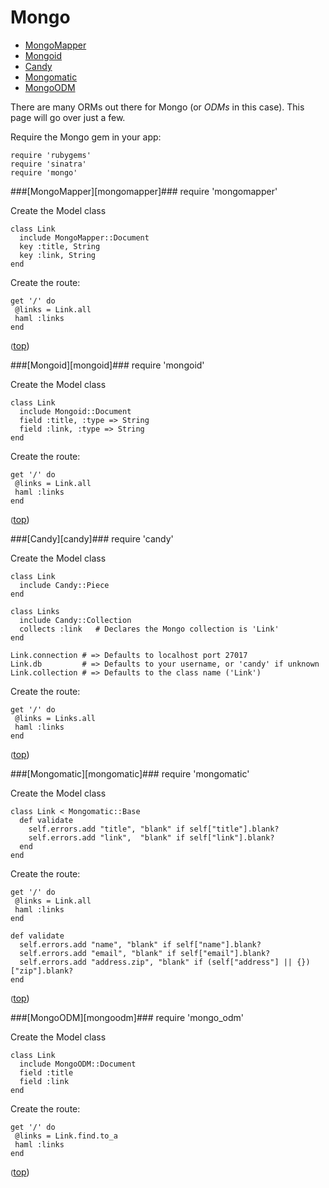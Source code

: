 # Mongo

- [MongoMapper](#mongomapper)
- [Mongoid](#mongoid)
- [Candy](#candy)
- [Mongomatic](#mongomatic)
- [MongoODM](#mongo_odm)

There are many ORMs out there for Mongo (or _ODMs_ in this case).
This page will go over just a few.

Require the Mongo gem in your app:

    require 'rubygems'
    require 'sinatra'
    require 'mongo'
    
<a name='mongomapper' />
###[MongoMapper][mongomapper]###
    require 'mongomapper'

Create the Model class

    class Link
      include MongoMapper::Document
      key :title, String
      key :link, String
    end
Create the route:

    get '/' do
     @links = Link.all
     haml :links
    end
<span style='font-size: smaller'>([top](#top))</span>

<a name='mongoid' />
###[Mongoid][mongoid]###
    require 'mongoid'

Create the Model class

    class Link
      include Mongoid::Document
      field :title, :type => String
      field :link, :type => String
    end
Create the route:

    get '/' do
     @links = Link.all
     haml :links
    end
<span style='font-size: smaller'>([top](#top))</span>

<a name='candy' />
###[Candy][candy]###
    require 'candy'

Create the Model class

    class Link
      include Candy::Piece
    end
    
    class Links
      include Candy::Collection
      collects :link   # Declares the Mongo collection is 'Link'
    end
    
    Link.connection # => Defaults to localhost port 27017
    Link.db         # => Defaults to your username, or 'candy' if unknown
    Link.collection # => Defaults to the class name ('Link')
Create the route:

    get '/' do
     @links = Links.all
     haml :links
    end
<span style='font-size: smaller'>([top](#top))</span>

<a name='mongomatic' />
###[Mongomatic][mongomatic]###
    require 'mongomatic'

Create the Model class

    class Link < Mongomatic::Base
      def validate
        self.errors.add "title", "blank" if self["title"].blank?
        self.errors.add "link",  "blank" if self["link"].blank?
      end
    end

Create the route:

    get '/' do
     @links = Link.all
     haml :links
    end

    def validate
      self.errors.add "name", "blank" if self["name"].blank?
      self.errors.add "email", "blank" if self["email"].blank?
      self.errors.add "address.zip", "blank" if (self["address"] || {})["zip"].blank?
    end
<span style='font-size: smaller'>([top](#top))</span>

<a name='mongo_odm' />
###[MongoODM][mongoodm]###
    require 'mongo_odm'

Create the Model class

    class Link
      include MongoODM::Document
      field :title
      field :link
    end

Create the route:

    get '/' do
     @links = Link.find.to_a
     haml :links
    end
<span style='font-size: smaller'>([top](#top))</span>

[mongomapper]: http://mongomapper.com/
[mongoid]: http://mongoid.org/
[candy]: https://github.com/SFEley/candy
[mongomatic]: http://mongomatic.com/
[mongoodm]: https://github.com/carlosparamio/mongo_odm